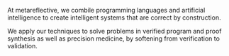 ---
---

At metareflective, we combile programming languages and artificial intelligence to create intelligent systems that are correct by construction.

We apply our techniques to solve problems in verified program and proof synthesis as well as precision medicine, by softening from verification to validation.
